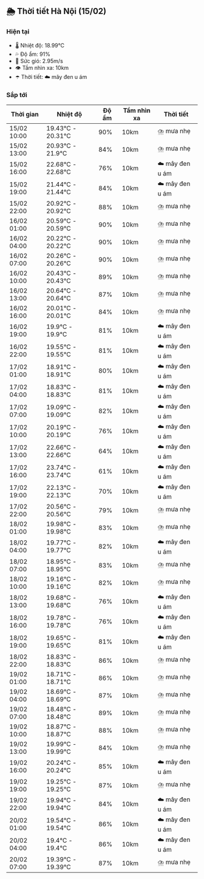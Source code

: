 ## 🌦️ Thời tiết Hà Nội (15/02)

### Hiện tại

- 🌡️ Nhiệt độ: 18.99℃
- 💦 Độ ẩm: 91%
- 💨 Sức gió: 2.95m/s
- 👁️ Tầm nhìn xa: 10km
- ☂️ Thời tiết: ☁️ mây đen u ám

### Sắp tới

| Thời gian | Nhiệt độ | Độ ẩm | Tầm nhìn xa | Thời tiết |
| --- | --- | --- | --- | --- |
| 15/02 10:00 | 19.43℃ - 20.31℃ | 90% | 10km | ⛈️ mưa nhẹ |
| 15/02 13:00 | 20.93℃ - 21.9℃ | 84% | 10km | ⛈️ mưa nhẹ |
| 15/02 16:00 | 22.68℃ - 22.68℃ | 76% | 10km | ☁️ mây đen u ám |
| 15/02 19:00 | 21.44℃ - 21.44℃ | 84% | 10km | ☁️ mây đen u ám |
| 15/02 22:00 | 20.92℃ - 20.92℃ | 88% | 10km | ⛈️ mưa nhẹ |
| 16/02 01:00 | 20.59℃ - 20.59℃ | 90% | 10km | ⛈️ mưa nhẹ |
| 16/02 04:00 | 20.22℃ - 20.22℃ | 90% | 10km | ⛈️ mưa nhẹ |
| 16/02 07:00 | 20.26℃ - 20.26℃ | 90% | 10km | ⛈️ mưa nhẹ |
| 16/02 10:00 | 20.43℃ - 20.43℃ | 89% | 10km | ⛈️ mưa nhẹ |
| 16/02 13:00 | 20.64℃ - 20.64℃ | 87% | 10km | ⛈️ mưa nhẹ |
| 16/02 16:00 | 20.01℃ - 20.01℃ | 84% | 10km | ⛈️ mưa nhẹ |
| 16/02 19:00 | 19.9℃ - 19.9℃ | 81% | 10km | ☁️ mây đen u ám |
| 16/02 22:00 | 19.55℃ - 19.55℃ | 81% | 10km | ☁️ mây đen u ám |
| 17/02 01:00 | 18.91℃ - 18.91℃ | 80% | 10km | ☁️ mây đen u ám |
| 17/02 04:00 | 18.83℃ - 18.83℃ | 81% | 10km | ☁️ mây đen u ám |
| 17/02 07:00 | 19.09℃ - 19.09℃ | 82% | 10km | ☁️ mây đen u ám |
| 17/02 10:00 | 20.19℃ - 20.19℃ | 76% | 10km | ☁️ mây đen u ám |
| 17/02 13:00 | 22.66℃ - 22.66℃ | 64% | 10km | ☁️ mây đen u ám |
| 17/02 16:00 | 23.74℃ - 23.74℃ | 61% | 10km | ☁️ mây đen u ám |
| 17/02 19:00 | 22.13℃ - 22.13℃ | 70% | 10km | ☁️ mây đen u ám |
| 17/02 22:00 | 20.56℃ - 20.56℃ | 79% | 10km | ⛈️ mưa nhẹ |
| 18/02 01:00 | 19.98℃ - 19.98℃ | 83% | 10km | ⛈️ mưa nhẹ |
| 18/02 04:00 | 19.77℃ - 19.77℃ | 82% | 10km | ☁️ mây đen u ám |
| 18/02 07:00 | 18.95℃ - 18.95℃ | 83% | 10km | ⛈️ mưa nhẹ |
| 18/02 10:00 | 19.16℃ - 19.16℃ | 82% | 10km | ⛈️ mưa nhẹ |
| 18/02 13:00 | 19.68℃ - 19.68℃ | 76% | 10km | ☁️ mây đen u ám |
| 18/02 16:00 | 19.78℃ - 19.78℃ | 76% | 10km | ☁️ mây đen u ám |
| 18/02 19:00 | 19.65℃ - 19.65℃ | 81% | 10km | ☁️ mây đen u ám |
| 18/02 22:00 | 18.83℃ - 18.83℃ | 86% | 10km | ⛈️ mưa nhẹ |
| 19/02 01:00 | 18.71℃ - 18.71℃ | 86% | 10km | ⛈️ mưa nhẹ |
| 19/02 04:00 | 18.69℃ - 18.69℃ | 87% | 10km | ⛈️ mưa nhẹ |
| 19/02 07:00 | 18.48℃ - 18.48℃ | 89% | 10km | ⛈️ mưa nhẹ |
| 19/02 10:00 | 18.87℃ - 18.87℃ | 88% | 10km | ⛈️ mưa nhẹ |
| 19/02 13:00 | 19.99℃ - 19.99℃ | 84% | 10km | ⛈️ mưa nhẹ |
| 19/02 16:00 | 20.24℃ - 20.24℃ | 85% | 10km | ☁️ mây đen u ám |
| 19/02 19:00 | 19.25℃ - 19.25℃ | 87% | 10km | ⛈️ mưa nhẹ |
| 19/02 22:00 | 19.94℃ - 19.94℃ | 84% | 10km | ☁️ mây đen u ám |
| 20/02 01:00 | 19.54℃ - 19.54℃ | 86% | 10km | ☁️ mây đen u ám |
| 20/02 04:00 | 19.4℃ - 19.4℃ | 86% | 10km | ☁️ mây đen u ám |
| 20/02 07:00 | 19.39℃ - 19.39℃ | 87% | 10km | ⛈️ mưa nhẹ |
